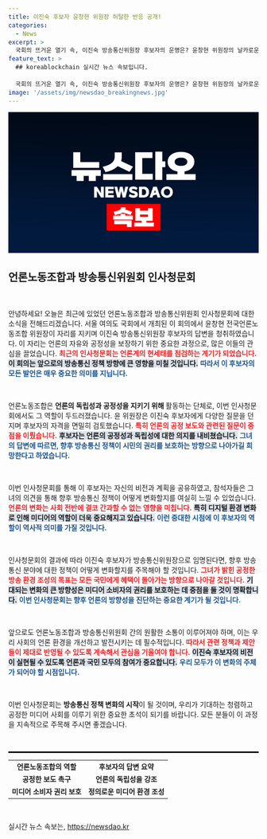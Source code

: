 ```yaml
---
title: 이진숙 후보자 윤창현 위원장 허탈한 반응 공개!
categories:
  - News
excerpt: >
  국회의 뜨거운 열기 속, 이진숙 방송통신위원장 후보자의 운명은? 윤창현 위원장의 날카로운 질의가 회의의 정점을 찍다!
feature_text: >
  ## koreablockchain 실시간 뉴스 속보입니다.

  국회의 뜨거운 열기 속, 이진숙 방송통신위원장 후보자의 운명은? 윤창현 위원장의 날카로운 질의가 회의의 정점을 찍다!
image: '/assets/img/newsdao_breakingnews.jpg'
---
```


<p><img src="/assets/img/newsdao_breakingnews.jpg" alt="koreablockchain 속보" /></p>

<h2 data-ke-size="size26">언론노동조합과 방송통신위원회 인사청문회</h2>

<p data-ke-size="size16">&nbsp;</p>

<p>안녕하세요! 오늘은 최근에 있었던 언론노동조합과 방송통신위원회 인사청문회에 대한 소식을 전해드리겠습니다. 서울 여의도 국회에서 개최된 이 회의에서 윤창현 전국언론노동조합 위원장이 자리를 지키며 이진숙 방송통신위원장 후보자의 답변을 청취하였습니다. 이 자리는 언론의 자유와 공정성을 보장하기 위한 중요한 과정으로, 많은 이들의 관심을 끌었습니다. <b><span style="color: #ee2323;">최근의 인사청문회는 언론계의 현세태를 점검하는 계기가 되었습니다.</span></b> <b><span style="background-color: #21538527;">이 회의는 앞으로의 방송통신 정책 방향에 큰 영향을 미칠 것입니다.</span></b> <b><span style="color: #1a5490;">따라서 이 후보자의 모든 발언은 매우 중요한 의미를 지닙니다.</span></b></p>

<p data-ke-size="size16">&nbsp;</p>

<p>언론노동조합은 <b>언론의 독립성과 공정성을 지키기 위해 </b>활동하는 단체로, 이번 인사청문회에서도 그 역할이 두드러졌습니다. 윤 위원장은 이진숙 후보자에게 다양한 질문을 던지며 후보자의 자격을 면밀히 검토했습니다. <b><span style="color: #ee2323;">특히 언론의 공정 보도와 관련된 질문이 중점을 이뤘습니다.</span></b> <b><span style="background-color: #21538527;">후보자는 언론의 공정성과 독립성에 대한 의지를 내비쳤습니다.</span></b> <b><span style="color: #1a5490;">그녀의 답변에 따르면, 향후 방송통신 정책이 시민의 권리를 보호하는 방향으로 나아가길 희망한다고 하였습니다.</span></b></p>

<p data-ke-size="size16">&nbsp;</p>

<p>이번 인사청문회를 통해 이 후보자는 자신의 비전과 계획을 공유하였고, 참석자들은 그녀의 의견을 통해 향후 방송통신 정책이 어떻게 변화할지를 여실히 느낄 수 있었습니다. <b><span style="color: #ee2323;">언론의 변화는 사회 전반에 결코 간과할 수 없는 영향을 미칩니다.</span></b> <b><span style="background-color: #21538527;">특히 디지털 환경 변화로 인해 미디어의 역할이 더욱 중요해지고 있습니다.</span></b> <b><span style="color: #1a5490;">이런 중대한 시점에 이 후보자의 역할이 역사적 의미를 가질 것입니다.</span></b></p>

<p data-ke-size="size16">&nbsp;</p>

<p>인사청문회의 결과에 따라 이진숙 후보자가 방송통신위원장으로 임명된다면, 향후 방송통신 분야에 대한 정책이 어떻게 변화할지를 주목해야 할 것입니다. <b><span style="color: #ee2323;">그녀가 밝힌 공정한 방송 환경 조성의 목표는 모든 국민에게 혜택이 돌아가는 방향으로 나아갈 것입니다.</span></b> <b><span style="background-color: #21538527;">기대되는 변화의 큰 방향성은 미디어 소비자의 권리를 보호하는 데 중점을 둘 것이 명확합니다.</span></b> <b><span style="color: #1a5490;">이번 인사청문회는 향후 언론의 방향성을 진단하는 중요한 계기가 될 것입니다.</span></b></p>

<p data-ke-size="size16">&nbsp;</p>

<p>앞으로도 언론노동조합과 방송통신위원회 간의 원활한 소통이 이루어져야 하며, 이는 우리 사회의 언론 환경을 개선하고 발전시키는 데 필수적입니다. <b><span style="color: #ee2323;">따라서 관련 정책과 제안들이 제대로 반영될 수 있도록 계속해서 관심을 기울여야 합니다.</span></b> <b><span style="background-color: #21538527;">이진숙 후보자의 비전이 실현될 수 있도록 언론과 국민 모두의 참여가 중요합니다.</span></b> <b><span style="color: #1a5490;">우리 모두가 이 변화의 주체가 되어야 할 시점입니다.</span></b></p>

<p data-ke-size="size16">&nbsp;</p>

<p>이번 인사청문회는 <b>방송통신 정책 변화의 시작</b>이 될 것이며, 우리가 기대하는 청렴하고 공정한 미디어 사회를 이루기 위한 중요한 초석이 되기를 바랍니다. 모든 분들이 이 과정을 지속적으로 주목해 주시면 좋겠습니다.</p>

<p data-ke-size="size16">&nbsp;</p>

<hr style="border: 1px solid black;"/>

<table style="width: 100%; border-collapse: collapse;">
  <tr>
    <td style="text-align: center; height: 17px;"><b>언론노동조합의 역할</b></td>
    <td style="text-align: center; height: 17px;"><b>후보자의 답변 요약</b></td>
  </tr>
  <tr>
    <td style="text-align: center; height: 17px;"><b>공정한 보도 촉구</b></td>
    <td style="text-align: center; height: 17px;"><b>언론의 독립성을 강조</b></td>
  </tr>
  <tr>
    <td style="text-align: center; height: 17px;"><b>미디어 소비자 권리 보호</b></td>
    <td style="text-align: center; height: 17px;"><b>정의로운 미디어 환경 조성</b></td>
  </tr>
</table>

<p data-ke-size="size16">&nbsp;</p>
실시간 뉴스 속보는, <a href="https://newsdao.kr" rel="dofollow">https://newsdao.kr</a>


